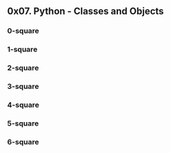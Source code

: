 ## 0x07. Python - Classes and Objects
### 0-square
### 1-square
### 2-square
### 3-square
### 4-square
### 5-square
### 6-square
